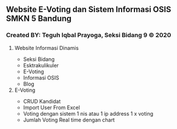 <h2>Website E-Voting dan Sistem Informasi OSIS SMKN 5 Bandung</h2>
<h3>Created BY: Teguh Iqbal Prayoga, Seksi Bidang 9 &copy; 2020</h3>
<ol>
    <li>Website Informasi Dinamis</li>
    <ul>
        <li>Seksi Bidang</li>
        <li>Esktrakulikuler</li>
        <li>E-Voting</li>
        <li>Informasi OSIS</li>
        <li>Blog</li>
    </ul>
    <li>E-Voting</li>
        <ul>
            <li>CRUD Kandidat</li>
            <li>Import User From Excel</li>
            <li>Voting dengan sistem 1 nis atau 1 ip address 1 x voting</li>
            <li>Jumlah Voting Real time dengan chart</li>
        </ul>
</ol>